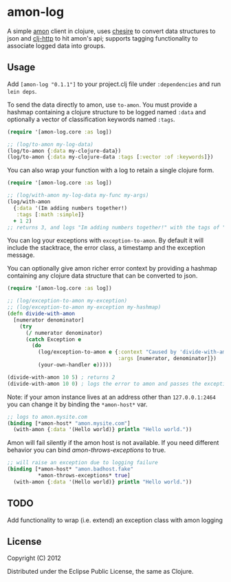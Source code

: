 # amon-log

A simple [amon](https://github.com/martinrusev/amon) client in clojure, uses [chesire](https://github.com/dakrone/cheshire) to convert data structures to json and [clj-http](https://github.com/dakrone/clj-http) to hit amon's api; supports tagging functionality to associate logged data into groups.

## Usage

Add `[amon-log "0.1.1"]` to your project.clj file under `:dependencies` and run `lein deps`.

To send the data directly to amon, use `to-amon`.  You must provide a hashmap containing a clojure structure to be logged named `:data` and optionally a vector of classification keywords named `:tags`.

```clojure
(require '[amon-log.core :as log])

;; (log/to-amon my-log-data)
(log/to-amon {:data my-clojure-data})
(log/to-amon {:data my-clojure-data :tags [:vector :of :keywords]})
```

You can also wrap your function with a log to retain a single clojure form.

```clojure
(require '[amon-log.core :as log])

;; (log/with-amon my-log-data my-func my-args)
(log/with-amon
  {:data '(Im adding numbers together!) 
   :tags [:math :simple]}
  + 1 2)
;; returns 3, and logs "Im adding numbers together!" with the tags of "math" and "simple".
```

You can log your exceptions with `exception-to-amon`.  By default it will include the stacktrace, the error class, a timestamp and the exception message.  

You can optionally give amon richer error context by providing a hashmap containing any clojure data structure that can be converted to json.

```clojure
(require '[amon-log.core :as log])

;; (log/exception-to-amon my-exception)
;; (log/exception-to-amon my-exception my-hashmap)
(defn divide-with-amon
  [numerator denominator]
    (try 
      (/ numerator denominator) 
      (catch Exception e 
        (do
          (log/exception-to-amon e {:context "Caused by 'divide-with-amon'" 
                                    :args [numerator, denominator]})
          (your-own-handler e)))))

(divide-with-amon 10 5) ; returns 2
(divide-with-amon 10 0) ; logs the error to amon and passes the exception to 'handle-error'
```

Note: if your amon instance lives at an address other than `127.0.0.1:2464` you can change it by binding the `*amon-host*` var.

```clojure
;; logs to amon.mysite.com
(binding [*amon-host* "amon.mysite.com"] 
  (with-amon {:data '(Hello world)} println "Hello world."))
```

Amon will fail silently if the amon host is not available.  If you need different behavior you can bind *amon-throws-exceptions* to true.

```clojure
;; will raise an exception due to logging failure
(binding [*amon-host* "amon.badhost.fake"
          *amon-throws-exceptions* true] 
  (with-amon {:data '(Hello world)} println "Hello world."))
```

## TODO

Add functionality to wrap (i.e. extend) an exception class with amon logging

## License

Copyright (C) 2012

Distributed under the Eclipse Public License, the same as Clojure.
